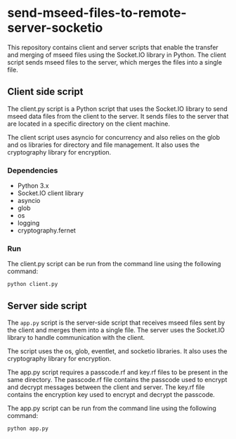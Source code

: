 # send-mseed-files-to-remote-server-socketio

This repository contains client and server scripts that enable the transfer and merging of mseed files using the Socket.IO library in Python. The client script sends mseed files to the server, which merges the files into a single file.

## Client side script
The client.py script is a Python script that uses the Socket.IO library to send mseed data files from the client to the server. It sends files to the server that are located in a specific directory on the client machine.

The client script uses asyncio for concurrency and also relies on the glob and os libraries for directory and file management. It also uses the cryptography library for encryption.

### Dependencies
- Python 3.x
- Socket.IO client library
- asyncio
- glob
- os
- logging
- cryptography.fernet

### Run
The client.py script can be run from the command line using the following command:
```
python client.py
```

## Server side script
The `app.py` script is the server-side script that receives mseed files sent by the client and merges them into a single file. The server uses the Socket.IO library to handle communication with the client.

The script uses the os, glob, eventlet, and socketio libraries. It also uses the cryptography library for encryption.

The app.py script requires a passcode.rf and key.rf files to be present in the same directory. The passcode.rf file contains the passcode used to encrypt and decrypt messages between the client and server. The key.rf file contains the encryption key used to encrypt and decrypt the passcode.

The app.py script can be run from the command line using the following command:
```
python app.py
```
